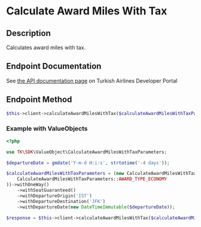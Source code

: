 # Calculate Award Miles With Tax

## Description

Calculates award miles with tax.
  
## Endpoint Documentation

See [the API documentation page](https://developer.turkishairlines.com/documentation/calculate-award-miles-with-tax) on Turkish Airlines Developer Portal

## Endpoint Method

```php
$this->client->calculateAwardMilesWithTax($calculateAwardMilesWithTaxParameters);

```

### Example with ValueObjects

```php
<?php

use TK\SDK\ValueObject\CalculateAwardMilesWithTaxParameters;

$departureDate = gmdate('Y-m-d H:i:s', strtotime('-4 days'));

$calculateAwardMilesWithTaxParameters = (new CalculateAwardMilesWithTaxParameters(
	CalculateAwardMilesWithTaxParameters::AWARD_TYPE_ECONOMY
))->withOneWay()
	->withSeatGuaranteed()
	->withDepartureOrigin('IST')
	->withDepartureDestination('JFK')
	->withDepartureDate(new DateTimeImmutable($departureDate));
       
$response = $this->client->calculateAwardMilesWithTax($calculateAwardMilesWithTaxParameters);
```
